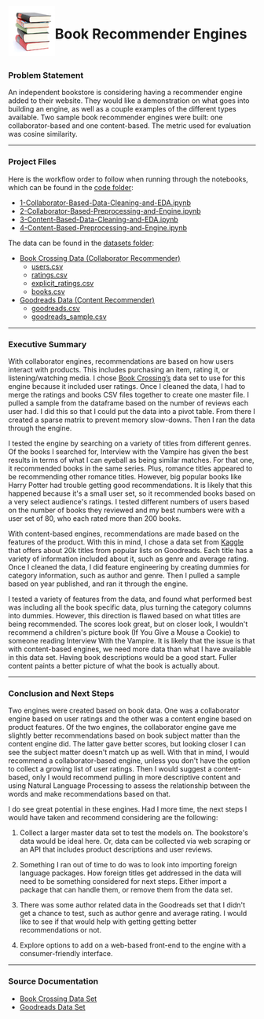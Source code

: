 <img align="left" src="./assets/bookstack.png">

# Book Recommender Engines<br><br>

### Problem Statement 

An independent bookstore is considering having a recommender engine added to their website. They would like a demonstration on what goes into building an engine, as well as a couple examples of the different types available. Two sample book recommender engines were built: one collaborator-based and one content-based. The metric used for evaluation was cosine similarity. 

---

### Project Files

Here is the workflow order to follow when running through the notebooks, which can be found in the [code folder](./code):

- [1-Collaborator-Based-Data-Cleaning-and-EDA.ipynb](./1-Collaborator-Based-Data-Cleaning-and-EDA.ipynb)
- [2-Collaborator-Based-Preprocessing-and-Engine.ipynb](./2-Collaborator-Based-Preprocessing-and-Engine.ipynb)
- [3-Content-Based-Data-Cleaning-and-EDA.ipynb](./3-Content-Based-Data-Cleaning-and-EDA.ipynb)
- [4-Content-Based-Preprocessing-and-Engine.ipynb](./4-Content-Based-Preprocessing-and-Engine.ipynb)

The data can be found in the [datasets folder](./datasets):

- [Book Crossing Data (Collaborator Recommender)](./datasets/book_crossing)
  * [users.csv](./datasets/book_crossing/users.csv)
  * [ratings.csv](./datasets/book_crossing/ratings.csv)
  * [explicit_ratings.csv](./datasets/book_crossing/explicit_ratings.csv)
  * [books.csv](./datasets/book_crossing/books.csv)
- [Goodreads Data (Content Recommender)](./datasets/goodreads)
  * [goodreads.csv](./datasets/goodreads/goodreads.csv)
  * [goodreads_sample.csv](./datasets/goodreads/goodreads_sample.csv)
  
---

### Executive Summary

With collaborator engines, recommendations are based on how users interact with products. This includes purchasing an item, rating it, or listening/watching media. I chose [Book Crossing’s](http://www2.informatik.uni-freiburg.de/~cziegler/BX/) data set to use for this engine because it included user ratings. Once I cleaned the data, I had to merge the ratings and books CSV files together to create one master file. I pulled a sample from the dataframe based on the number of reviews each user had. I did this so that I could put the data into a pivot table. From there I created a sparse matrix to prevent memory slow-downs. Then I ran the data through the engine. 

I tested the engine by searching on a variety of titles from different genres. Of the books I searched for, Interview with the Vampire has given the best results in terms of what I can eyeball as being similar matches. For that one, it recommended books in the same series. Plus, romance titles appeared to be recommending other romance titles. However, big popular books like Harry Potter had trouble getting good recommendations. It is likely that this happened because it's a small user set, so it recommended books based on a very select audience's ratings. I tested different numbers of users based on the number of books they reviewed and my best numbers were with a user set of 80, who each rated more than 200 books.

With content-based engines, recommendations are made based on the features of the product. With this in mind, I chose a data set from [Kaggle](https://www.kaggle.com/brosen255/goodreads-books) that offers about 20k titles from popular lists on Goodreads. Each title has a variety of information included about it, such as genre and average rating. Once I cleaned the data, I did feature engineering by creating dummies for category information, such as author and genre. Then I pulled a sample based on year published, and ran it through the engine.

I tested a variety of features from the data, and found what performed best was including all the book specific data, plus turning the category columns into dummies. However, this direction is flawed based on what titles are being recommended. The scores look great, but on closer look, I wouldn't recommend a children's picture book (If You Give a Mouse a Cookie) to someone reading Interview With the Vampire. It is likely that the issue is that with content-based engines, we need more data than what I have available in this data set. Having book descriptions would be a good start. Fuller content paints a better picture of what the book is actually about.

---

### Conclusion and Next Steps

Two engines were created based on book data. One was a collaborator engine based on user ratings and the other was a content engine based on product features. Of the two engines, the collaborator engine gave me slightly better recommendations based on book subject matter than the content engine did. The latter gave better scores, but looking closer I can see the subject matter doesn't match up as well. With that in mind, I would recommend a collaborator-based engine, unless you don't have the option to collect a growing list of user ratings. Then I would suggest a content-based, only I would recommend pulling in more descriptive content and using Natural Language Processing to assess the relationship between the words and make recommendations based on that.

I do see great potential in these engines. Had I more time, the next steps I would have taken and recommend considering are the following:

1. Collect a larger master data set to test the models on. The bookstore's data would be ideal here. Or, data can be collected via web scraping or an API that includes product descriptions and user reviews.

2. Something I ran out of time to do was to look into importing foreign language packages. How foreign titles get addressed in the data will need to be something considered for next steps. Either import a package that can handle them, or remove them from the data set. 

3. There was some author related data in the Goodreads set that I didn't get a chance to test, such as author genre and average rating. I would like to see if that would help with getting getting better recommendations or not.

4. Explore options to add on a web-based front-end to the engine with a consumer-friendly interface.

---

### Source Documentation

- [Book Crossing Data Set](http://www2.informatik.uni-freiburg.de/~cziegler/BX/) 
- [Goodreads Data Set](https://www.kaggle.com/brosen255/goodreads-books)
